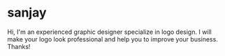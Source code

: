 # sanjay
Hi, I'm an experienced graphic designer specialize in logo design. I will make your logo look professional and help you to improve your business. Thanks!
